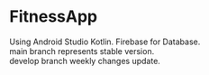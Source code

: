 # FitnessApp

Using Android Studio Kotlin. 
Firebase for Database.  
main branch represents stable version.  
develop branch weekly changes update. 

